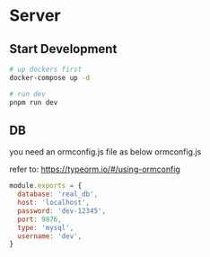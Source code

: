 # Server


## Start Development

```bash
# up dockers first
docker-compose up -d

# run dev
pnpm run dev
```

## DB

you need an ormconfig.js file as below 
ormconfig.js

refer to: https://typeorm.io/#/using-ormconfig

```javascript
module.exports = {
  database: 'real_db',
  host: 'localhost',
  password: 'dev-12345',
  port: 9876,
  type: 'mysql',
  username: 'dev',
}
```


